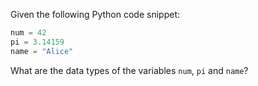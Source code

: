 Given the following Python code snippet:

```python
num = 42
pi = 3.14159
name = "Alice"
```

What are the data types of the variables `num`, `pi` and `name`?
